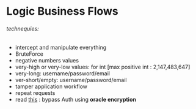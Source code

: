 # Logic Business Flows






###### technequies:
- intercept and manipulate everything 
- BruteForce 
- negative numbers values
- very-high or very-low values: for int [max positive int : 2,147,483,647]
- very-long: username/password/email
- ver-short/empty: username/password/email
- tamper application workflow
- repeat requests
- read [this](https://portswigger.net/web-security/logic-flaws/examples/lab-logic-flaws-authentication-bypass-via-encryption-oracle) : bypass Auth using **oracle encryption**
